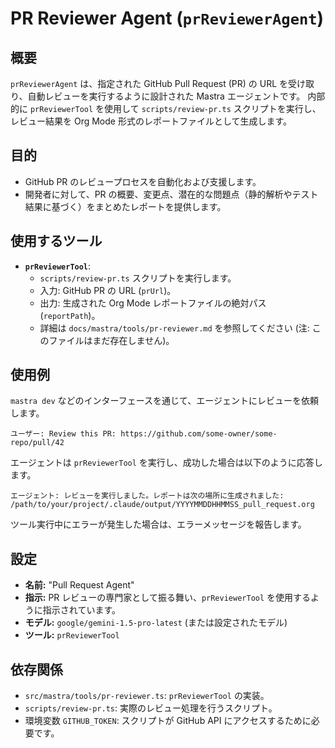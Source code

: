 # PR Reviewer Agent (`prReviewerAgent`)

## 概要

`prReviewerAgent` は、指定された GitHub Pull Request (PR) の URL を受け取り、自動レビューを実行するように設計された Mastra エージェントです。
内部的に `prReviewerTool` を使用して `scripts/review-pr.ts` スクリプトを実行し、レビュー結果を Org Mode 形式のレポートファイルとして生成します。

## 目的

*   GitHub PR のレビュープロセスを自動化および支援します。
*   開発者に対して、PR の概要、変更点、潜在的な問題点（静的解析やテスト結果に基づく）をまとめたレポートを提供します。

## 使用するツール

*   **`prReviewerTool`**:
    *   `scripts/review-pr.ts` スクリプトを実行します。
    *   入力: GitHub PR の URL (`prUrl`)。
    *   出力: 生成された Org Mode レポートファイルの絶対パス (`reportPath`)。
    *   詳細は `docs/mastra/tools/pr-reviewer.md` を参照してください (注: このファイルはまだ存在しません)。

## 使用例

`mastra dev` などのインターフェースを通じて、エージェントにレビューを依頼します。

```
ユーザー: Review this PR: https://github.com/some-owner/some-repo/pull/42
```

エージェントは `prReviewerTool` を実行し、成功した場合は以下のように応答します。

```
エージェント: レビューを実行しました。レポートは次の場所に生成されました: /path/to/your/project/.claude/output/YYYYMMDDHHMMSS_pull_request.org
```

ツール実行中にエラーが発生した場合は、エラーメッセージを報告します。

## 設定

*   **名前:** "Pull Request Agent"
*   **指示:** PR レビューの専門家として振る舞い、`prReviewerTool` を使用するように指示されています。
*   **モデル:** `google/gemini-1.5-pro-latest` (または設定されたモデル)
*   **ツール:** `prReviewerTool`

## 依存関係

*   `src/mastra/tools/pr-reviewer.ts`: `prReviewerTool` の実装。
*   `scripts/review-pr.ts`: 実際のレビュー処理を行うスクリプト。
*   環境変数 `GITHUB_TOKEN`: スクリプトが GitHub API にアクセスするために必要です。
